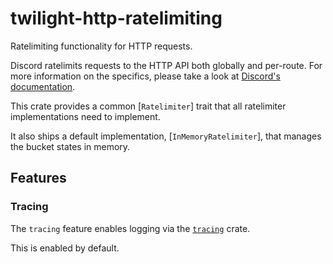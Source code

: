 # twilight-http-ratelimiting

Ratelimiting functionality for HTTP requests.

Discord ratelimits requests to the HTTP API both globally and per-route.
For more information on the specifics, please take a look at
[Discord's documentation].

This crate provides a common [`Ratelimiter`] trait that all ratelimiter
implementations need to implement.

It also ships a default implementation, [`InMemoryRatelimiter`], that manages
the bucket states in memory.

## Features

### Tracing

The `tracing` feature enables logging via the [`tracing`] crate.

This is enabled by default.

[`tracing`]: https://crates.io/crates/tracing
[Discord's documentation]: https://discord.com/developers/docs/topics/rate-limits
